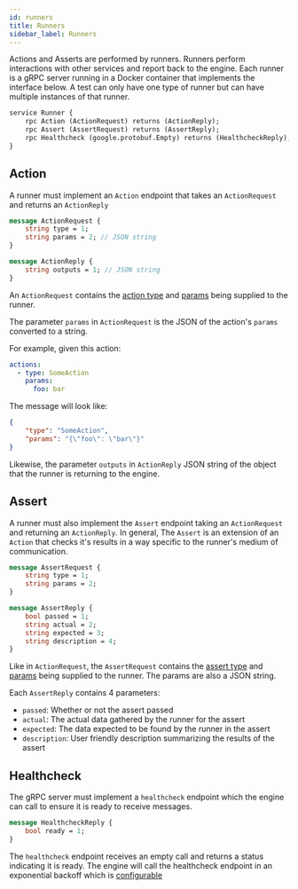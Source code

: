 ```yaml
---
id: runners
title: Runners
sidebar_label: Runners
---
```


Actions and Asserts are performed by runners. Runners perform interactions with
other services and report back to the engine. Each runner is a gRPC server
running in a Docker container that implements the interface below. A test can
only have one type of runner but can have multiple instances of that runner.

```proto
service Runner {
    rpc Action (ActionRequest) returns (ActionReply);
    rpc Assert (AssertRequest) returns (AssertReply);
    rpc Healthcheck (google.protobuf.Empty) returns (HealthcheckReply);
}
```

## Action

A runner must implement an `Action` endpoint that takes an `ActionRequest`
and returns an `ActionReply`

```proto
message ActionRequest {
    string type = 1;
    string params = 2; // JSON string
}

message ActionReply {
    string outputs = 1; // JSON string
}
```

An `ActionRequest` contains the [action type](action.md#type) and
[params](action.md#params) being supplied to the runner.

The parameter `params` in `ActionRequest` is the JSON of the action's `params`
converted to a string.

For example, given this action:

```yaml
actions:
  - type: SomeAction
    params:
      foo: bar
```

The message will look like:

```json
{
    "type": "SomeAction",
    "params": "{\"foo\": \"bar\"}"
}
```

Likewise, the parameter `outputs` in `ActionReply` JSON string of the object
that the runner is returning to the engine.

## Assert

A runner must also implement the `Assert` endpoint taking an
`ActionRequest` and returning an `ActionReply`. In general,
The `Assert` is an extension of an `Action` that checks it's
results in a way specific to the runner's medium of communication.

```proto
message AssertRequest {
    string type = 1;
    string params = 2;
}

message AssertReply {
    bool passed = 1;
    string actual = 2;
    string expected = 3;
    string description = 4;
}
```

Like in `ActionRequest`, the `AssertRequest` contains the
[assert type](assert.md#type) and [params](assert.md#params)
being supplied to the runner. The params are also a JSON string.

Each `AssertReply` contains 4 parameters:

* `passed`: Whether or not the assert passed
* `actual`: The actual data gathered by the runner for the assert
* `expected`: The data expected to be found by the runner in the assert
* `description`: User friendly description summarizing the results of the assert

## Healthcheck

The gRPC server must implement a `healthcheck` endpoint which the engine
can call to ensure it is ready to receive messages.

```proto
message HealthcheckReply {
    bool ready = 1;
}
```

The `healthcheck` endpoint receives an empty call and returns a status
indicating it is ready. The engine will call the healthcheck endpoint
in an exponential backoff which is [configurable](config.md#healthcheck_initial_wait) 
